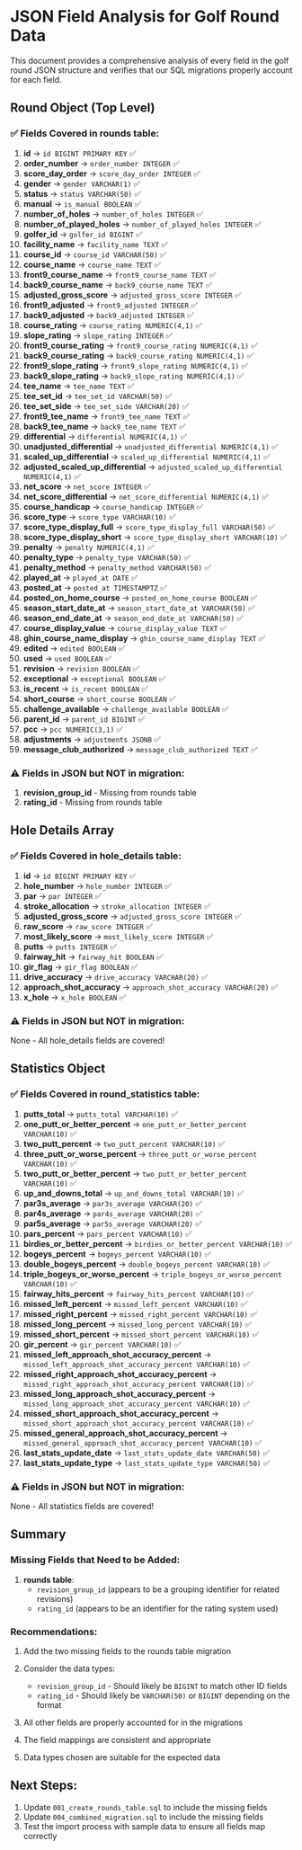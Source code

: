 # JSON Field Analysis for Golf Round Data

This document provides a comprehensive analysis of every field in the golf round JSON structure and verifies that our SQL migrations properly account for each field.

## Round Object (Top Level)

### ✅ Fields Covered in rounds table:

1. **id** → `id BIGINT PRIMARY KEY` ✅
2. **order_number** → `order_number INTEGER` ✅
3. **score_day_order** → `score_day_order INTEGER` ✅
4. **gender** → `gender VARCHAR(1)` ✅
5. **status** → `status VARCHAR(50)` ✅
6. **manual** → `is_manual BOOLEAN` ✅
7. **number_of_holes** → `number_of_holes INTEGER` ✅
8. **number_of_played_holes** → `number_of_played_holes INTEGER` ✅
9. **golfer_id** → `golfer_id BIGINT` ✅
10. **facility_name** → `facility_name TEXT` ✅
11. **course_id** → `course_id VARCHAR(50)` ✅
12. **course_name** → `course_name TEXT` ✅
13. **front9_course_name** → `front9_course_name TEXT` ✅
14. **back9_course_name** → `back9_course_name TEXT` ✅
15. **adjusted_gross_score** → `adjusted_gross_score INTEGER` ✅
16. **front9_adjusted** → `front9_adjusted INTEGER` ✅
17. **back9_adjusted** → `back9_adjusted INTEGER` ✅
18. **course_rating** → `course_rating NUMERIC(4,1)` ✅
19. **slope_rating** → `slope_rating INTEGER` ✅
20. **front9_course_rating** → `front9_course_rating NUMERIC(4,1)` ✅
21. **back9_course_rating** → `back9_course_rating NUMERIC(4,1)` ✅
22. **front9_slope_rating** → `front9_slope_rating NUMERIC(4,1)` ✅
23. **back9_slope_rating** → `back9_slope_rating NUMERIC(4,1)` ✅
24. **tee_name** → `tee_name TEXT` ✅
25. **tee_set_id** → `tee_set_id VARCHAR(50)` ✅
26. **tee_set_side** → `tee_set_side VARCHAR(20)` ✅
27. **front9_tee_name** → `front9_tee_name TEXT` ✅
28. **back9_tee_name** → `back9_tee_name TEXT` ✅
29. **differential** → `differential NUMERIC(4,1)` ✅
30. **unadjusted_differential** → `unadjusted_differential NUMERIC(4,1)` ✅
31. **scaled_up_differential** → `scaled_up_differential NUMERIC(4,1)` ✅
32. **adjusted_scaled_up_differential** → `adjusted_scaled_up_differential NUMERIC(4,1)` ✅
33. **net_score** → `net_score INTEGER` ✅
34. **net_score_differential** → `net_score_differential NUMERIC(4,1)` ✅
35. **course_handicap** → `course_handicap INTEGER` ✅
36. **score_type** → `score_type VARCHAR(10)` ✅
37. **score_type_display_full** → `score_type_display_full VARCHAR(50)` ✅
38. **score_type_display_short** → `score_type_display_short VARCHAR(10)` ✅
39. **penalty** → `penalty NUMERIC(4,1)` ✅
40. **penalty_type** → `penalty_type VARCHAR(50)` ✅
41. **penalty_method** → `penalty_method VARCHAR(50)` ✅
42. **played_at** → `played_at DATE` ✅
43. **posted_at** → `posted_at TIMESTAMPTZ` ✅
44. **posted_on_home_course** → `posted_on_home_course BOOLEAN` ✅
45. **season_start_date_at** → `season_start_date_at VARCHAR(50)` ✅
46. **season_end_date_at** → `season_end_date_at VARCHAR(50)` ✅
47. **course_display_value** → `course_display_value TEXT` ✅
48. **ghin_course_name_display** → `ghin_course_name_display TEXT` ✅
49. **edited** → `edited BOOLEAN` ✅
50. **used** → `used BOOLEAN` ✅
51. **revision** → `revision BOOLEAN` ✅
52. **exceptional** → `exceptional BOOLEAN` ✅
53. **is_recent** → `is_recent BOOLEAN` ✅
54. **short_course** → `short_course BOOLEAN` ✅
55. **challenge_available** → `challenge_available BOOLEAN` ✅
56. **parent_id** → `parent_id BIGINT` ✅
57. **pcc** → `pcc NUMERIC(3,1)` ✅
58. **adjustments** → `adjustments JSONB` ✅
59. **message_club_authorized** → `message_club_authorized TEXT` ✅

### ⚠️ Fields in JSON but NOT in migration:

1. **revision_group_id** - Missing from rounds table
2. **rating_id** - Missing from rounds table

## Hole Details Array

### ✅ Fields Covered in hole_details table:

1. **id** → `id BIGINT PRIMARY KEY` ✅
2. **hole_number** → `hole_number INTEGER` ✅
3. **par** → `par INTEGER` ✅
4. **stroke_allocation** → `stroke_allocation INTEGER` ✅
5. **adjusted_gross_score** → `adjusted_gross_score INTEGER` ✅
6. **raw_score** → `raw_score INTEGER` ✅
7. **most_likely_score** → `most_likely_score INTEGER` ✅
8. **putts** → `putts INTEGER` ✅
9. **fairway_hit** → `fairway_hit BOOLEAN` ✅
10. **gir_flag** → `gir_flag BOOLEAN` ✅
11. **drive_accuracy** → `drive_accuracy VARCHAR(20)` ✅
12. **approach_shot_accuracy** → `approach_shot_accuracy VARCHAR(20)` ✅
13. **x_hole** → `x_hole BOOLEAN` ✅

### ⚠️ Fields in JSON but NOT in migration:

None - All hole_details fields are covered!

## Statistics Object

### ✅ Fields Covered in round_statistics table:

1. **putts_total** → `putts_total VARCHAR(10)` ✅
2. **one_putt_or_better_percent** → `one_putt_or_better_percent VARCHAR(10)` ✅
3. **two_putt_percent** → `two_putt_percent VARCHAR(10)` ✅
4. **three_putt_or_worse_percent** → `three_putt_or_worse_percent VARCHAR(10)` ✅
5. **two_putt_or_better_percent** → `two_putt_or_better_percent VARCHAR(10)` ✅
6. **up_and_downs_total** → `up_and_downs_total VARCHAR(10)` ✅
7. **par3s_average** → `par3s_average VARCHAR(20)` ✅
8. **par4s_average** → `par4s_average VARCHAR(20)` ✅
9. **par5s_average** → `par5s_average VARCHAR(20)` ✅
10. **pars_percent** → `pars_percent VARCHAR(10)` ✅
11. **birdies_or_better_percent** → `birdies_or_better_percent VARCHAR(10)` ✅
12. **bogeys_percent** → `bogeys_percent VARCHAR(10)` ✅
13. **double_bogeys_percent** → `double_bogeys_percent VARCHAR(10)` ✅
14. **triple_bogeys_or_worse_percent** → `triple_bogeys_or_worse_percent VARCHAR(10)` ✅
15. **fairway_hits_percent** → `fairway_hits_percent VARCHAR(10)` ✅
16. **missed_left_percent** → `missed_left_percent VARCHAR(10)` ✅
17. **missed_right_percent** → `missed_right_percent VARCHAR(10)` ✅
18. **missed_long_percent** → `missed_long_percent VARCHAR(10)` ✅
19. **missed_short_percent** → `missed_short_percent VARCHAR(10)` ✅
20. **gir_percent** → `gir_percent VARCHAR(10)` ✅
21. **missed_left_approach_shot_accuracy_percent** → `missed_left_approach_shot_accuracy_percent VARCHAR(10)` ✅
22. **missed_right_approach_shot_accuracy_percent** → `missed_right_approach_shot_accuracy_percent VARCHAR(10)` ✅
23. **missed_long_approach_shot_accuracy_percent** → `missed_long_approach_shot_accuracy_percent VARCHAR(10)` ✅
24. **missed_short_approach_shot_accuracy_percent** → `missed_short_approach_shot_accuracy_percent VARCHAR(10)` ✅
25. **missed_general_approach_shot_accuracy_percent** → `missed_general_approach_shot_accuracy_percent VARCHAR(10)` ✅
26. **last_stats_update_date** → `last_stats_update_date VARCHAR(50)` ✅
27. **last_stats_update_type** → `last_stats_update_type VARCHAR(50)` ✅

### ⚠️ Fields in JSON but NOT in migration:

None - All statistics fields are covered!

## Summary

### Missing Fields that Need to be Added:

1. **rounds table**:
   - `revision_group_id` (appears to be a grouping identifier for related revisions)
   - `rating_id` (appears to be an identifier for the rating system used)

### Recommendations:

1. Add the two missing fields to the rounds table migration
2. Consider the data types:
   - `revision_group_id` - Should likely be `BIGINT` to match other ID fields
   - `rating_id` - Should likely be `VARCHAR(50)` or `BIGINT` depending on the format

3. All other fields are properly accounted for in the migrations
4. The field mappings are consistent and appropriate
5. Data types chosen are suitable for the expected data

## Next Steps:

1. Update `001_create_rounds_table.sql` to include the missing fields
2. Update `004_combined_migration.sql` to include the missing fields
3. Test the import process with sample data to ensure all fields map correctly